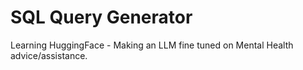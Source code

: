 # SQL Query Generator
 Learning HuggingFace - Making an LLM fine tuned on Mental Health advice/assistance.
